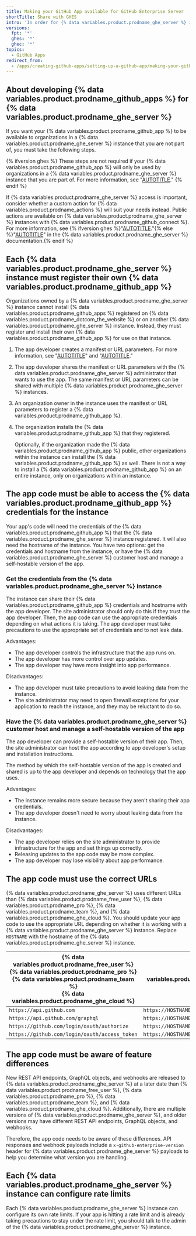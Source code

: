 ```yaml
---
title: Making your GitHub App available for GitHub Enterprise Server
shortTitle: Share with GHES
intro: 'In order for {% data variables.product.prodname_ghe_server %} instances to use your {% data variables.product.prodname_github_app %}, you must take some additional steps.'
versions:
  fpt: '*'
  ghes: '*'
  ghec: '*'
topics:
  - GitHub Apps
redirect_from:
  - /apps/creating-github-apps/setting-up-a-github-app/making-your-github-app-available-for-github-enterprise-server
---
```


## About developing {% data variables.product.prodname_github_apps %} for {% data variables.product.prodname_ghe_server %}

If you want your {% data variables.product.prodname_github_app %} to be available to organizations in a {% data variables.product.prodname_ghe_server %} instance that you are not part of, you must take the following steps.

{% ifversion ghes %}
These steps are not required if your {% data variables.product.prodname_github_app %} will only be used by organizations in a {% data variables.product.prodname_ghe_server %} instance that you are part of. For more information, see "[AUTOTITLE](/apps/maintaining-github-apps/installing-your-own-github-app)."
{% endif %}

If {% data variables.product.prodname_ghe_server %} access is important, consider whether a custom action for {% data variables.product.prodname_actions %} will suit your needs instead. Public actions are available on {% data variables.product.prodname_ghe_server %} instances with {% data variables.product.prodname_github_connect %}. For more information, see {% ifversion ghes %}"[AUTOTITLE](/admin/github-actions/managing-access-to-actions-from-githubcom/enabling-automatic-access-to-githubcom-actions-using-github-connect)."{% else %}"[AUTOTITLE](/enterprise-server@latest/admin/github-actions/managing-access-to-actions-from-githubcom/enabling-automatic-access-to-githubcom-actions-using-github-connect)" in the  {% data variables.product.prodname_ghe_server %} documentation.{% endif %}

## Each {% data variables.product.prodname_ghe_server %} instance must register their own {% data variables.product.prodname_github_app %}

Organizations owned by a {% data variables.product.prodname_ghe_server %} instance cannot install {% data variables.product.prodname_github_apps %} registered on {% data variables.product.prodname_dotcom_the_website %} or on another {% data variables.product.prodname_ghe_server %} instance. Instead, they must register and install their own {% data variables.product.prodname_github_app %} for use on that instance.

1. The app developer creates a manifest or URL parameters. For more information, see "[AUTOTITLE](/apps/creating-github-apps/setting-up-a-github-app/creating-a-github-app-from-a-manifest)" and "[AUTOTITLE](/apps/creating-github-apps/setting-up-a-github-app/creating-a-github-app-using-url-parameters)."
1. The app developer shares the manifest or URL parameters with the {% data variables.product.prodname_ghe_server %} administrator that wants to use the app. The same manifest or URL parameters can be shared with multiple {% data variables.product.prodname_ghe_server %} instances.
1. An organization owner in the instance uses the manifest or URL parameters to register a {% data variables.product.prodname_github_app %}.
1. The organization installs the {% data variables.product.prodname_github_app %} that they registered.

   Optionally, if the organization made the {% data variables.product.prodname_github_app %} public, other organizations within the instance can install the {% data variables.product.prodname_github_app %} as well. There is not a way to install a {% data variables.product.prodname_github_app %} on an entire instance, only on organizations within an instance.

## The app code must be able to access the {% data variables.product.prodname_github_app %} credentials for the instance

Your app's code will need the credentials of the {% data variables.product.prodname_github_app %} that the {% data variables.product.prodname_ghe_server %} instance registered. It will also need the hostname of the instance. You have two options: get the credentials and hostname from the instance, or have the {% data variables.product.prodname_ghe_server %} customer host and manage a self-hostable version of the app.

### Get the credentials from the {% data variables.product.prodname_ghe_server %} instance

The instance can share their {% data variables.product.prodname_github_app %} credentials and hostname with the app developer. The site administrator should only do this if they trust the app developer. Then, the app code can use the appropriate credentials depending on what actions it is taking. The app developer must take precautions to use the appropriate set of credentials and to not leak data.

Advantages:

- The app developer controls the infrastructure that the app runs on.
- The app developer has more control over app updates.
- The app developer may have more insight into app performance.

Disadvantages:

- The app developer must take precautions to avoid leaking data from the instance.
- The site administrator may need to open firewall exceptions for your application to reach the instance, and they may be reluctant to do so.

### Have the {% data variables.product.prodname_ghe_server %} customer host and manage a self-hostable version of the app

The app developer can provide a self-hostable version of their app. Then, the site administrator can host the app according to app developer's setup and installation instructions.

The method by which the self-hostable version of the app is created and shared is up to the app developer and depends on technology that the app uses.

Advantages:

- The instance remains more secure because they aren't sharing their app credentials.
- The app developer doesn't need to worry about leaking data from the instance.

Disadvantages:

- The app developer relies on the site administrator to provide infrastructure for the app and set things up correctly.
- Releasing updates to the app code may be more complex.
- The app developer may lose visibility about app performance.

## The app code must use the correct URLs

{% data variables.product.prodname_ghe_server %} uses different URLs than {% data variables.product.prodname_free_user %}, {% data variables.product.prodname_pro %}, {% data variables.product.prodname_team %}, and {% data variables.product.prodname_ghe_cloud %}. You should update your app code to use the appropriate URL depending on whether it is working with a {% data variables.product.prodname_ghe_server %} instance. Replace `HOSTNAME` with the hostname of the {% data variables.product.prodname_ghe_server %} instance.

{% data variables.product.prodname_free_user %}<br>{% data variables.product.prodname_pro %}<br>{% data variables.product.prodname_team %}<br>{% data variables.product.prodname_ghe_cloud %} | {% data variables.product.prodname_ghe_server %}
--- | ---
`https://api.github.com` | `https://HOSTNAME/api/v3`
`https://api.github.com/graphql` | `https://HOSTNAME/api/v3/graphql`
`https://github.com/login/oauth/authorize` | `https://HOSTNAME/login/oauth/authorize`
`https://github.com/login/oauth/access_token` | `https://HOSTNAME/login/oauth/access_token`

## The app code must be aware of feature differences

New REST API endpoints, GraphQL objects, and webhooks are released to {% data variables.product.prodname_ghe_server %} at a later date than {% data variables.product.prodname_free_user %}, {% data variables.product.prodname_pro %}, {% data variables.product.prodname_team %}, and {% data variables.product.prodname_ghe_cloud %}. Additionally, there are multiple versions of {% data variables.product.prodname_ghe_server %}, and older versions may have different REST API endpoints, GraphQL objects, and webhooks.

Therefore, the app code needs to be aware of these differences. API responses and webhook payloads include a `x-github-enterprise-version` header for {% data variables.product.prodname_ghe_server %} payloads to help you determine what version you are handling.

## Each {% data variables.product.prodname_ghe_server %} instance can configure rate limits

Each {% data variables.product.prodname_ghe_server %} instance can configure its own rate limits. If your app is hitting a rate limit and is already taking precautions to stay under the rate limit, you should talk to the admin of the {% data variables.product.prodname_ghe_server %} instance.
